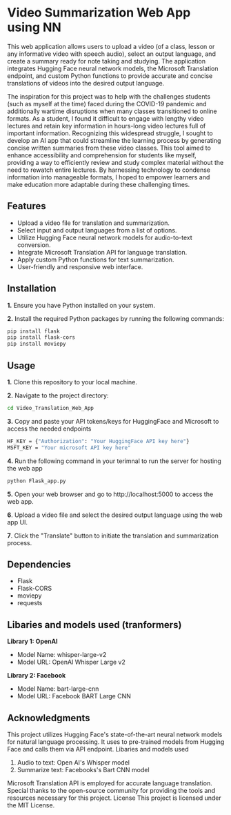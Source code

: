 # Video Summarization Web App using NN

This web application allows users to upload a video (of a class, lesson or any informative video with speech audio), select an output language, and create a summary ready for note taking and studying. The application integrates Hugging Face neural network models, the Microsoft Translation endpoint, and custom Python functions to provide accurate and concise translations of videos into the desired output language.

The inspiration for this project was to help with the challenges students (such as myself at the time) faced during the COVID-19 pandemic and additionally wartime disruptions when many classes transitioned to online formats. As a student, I found it difficult to engage with lengthy video lectures and retain key information in hours-long video lectures full of important information. Recognizing this widespread struggle, I sought to develop an AI app that could streamline the learning process by generating concise written summaries from these video classes. This tool aimed to enhance accessibility and comprehension for students like myself, providing a way to efficiently review and study complex material without the need to rewatch entire lectures. By harnessing technology to condense information into manageable formats, I hoped to empower learners and make education more adaptable during these challenging times.

## Features
* Upload a video file for translation and summarization.
* Select input and output languages from a list of options.
* Utilize Hugging Face neural network models for audio-to-text conversion.
* Integrate Microsoft Translation API for language translation.
* Apply custom Python functions for text summarization.
* User-friendly and responsive web interface.


## Installation
**1.** Ensure you have Python installed on your system.

**2.** Install the required Python packages by running the following commands:
```bash
pip install flask
pip install flask-cors
pip install moviepy
 ```
## Usage
**1.** Clone this repository to your local machine.

**2.** Navigate to the project directory:
 ```bash
 cd Video_Translation_Web_App
```

**3.** Copy and paste your API tokens/keys for HuggingFace and Microsoft to access the needed endpoints
```bash
HF_KEY = {"Authorization": "Your HuggingFace API key here"}
MSFT_KEY = "Your microsoft API key here"
```

**4.** Run the following command in your terimnal to run the server for hosting the web app
   ```bash
   python Flask_app.py
   ```
**5.** Open your web browser and go to http://localhost:5000 to access the web app.

**6**. Upload a video file and select the desired output language using the web app UI.

**7**. Click the "Translate" button to initiate the translation and summarization process.

## Dependencies
  * Flask
  * Flask-CORS
  * moviepy
  * requests

## Libaries and models used (tranformers)

**Library 1: OpenAI**

- Model Name: whisper-large-v2
- Model URL: OpenAI Whisper Large v2

**Library 2: Facebook**

- Model Name: bart-large-cnn
- Model URL: Facebook BART Large CNN

## Acknowledgments

This project utilizes Hugging Face's state-of-the-art neural network models for natural language processing.
It uses to pre-trained models from Hugging Face and calls them via API endpoint.
Libaries and models used
1. Audio to text: Open AI's Whisper model
2. Summarize text: Facebooks's Bart CNN model
   
Microsoft Translation API is employed for accurate language translation.
Special thanks to the open-source community for providing the tools and resources necessary for this project.
License
This project is licensed under the MIT License.
